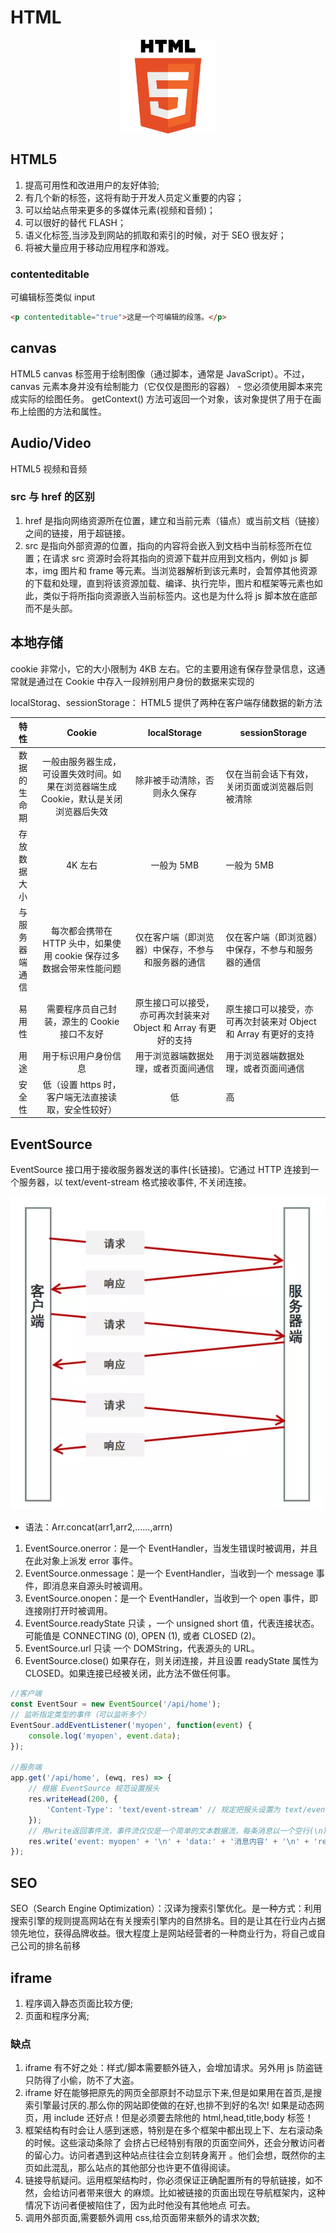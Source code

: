 # HTML

<div align="center">
  <img src="./web/img/html.jpeg" width="150" alt="logo" align="center">
</div>

## HTML5

1.  提高可用性和改进用户的友好体验;
2.  有几个新的标签，这将有助于开发人员定义重要的内容；
3.  可以给站点带来更多的多媒体元素(视频和音频)；
4.  可以很好的替代 FLASH；
5.  语义化标签,当涉及到网站的抓取和索引的时候，对于 SEO 很友好；
6.  将被大量应用于移动应用程序和游戏。

### contenteditable

可编辑标签类似 input

```html
<p contenteditable="true">这是一个可编辑的段落。</p>
```

## canvas

HTML5 canvas 标签用于绘制图像（通过脚本，通常是 JavaScript）。不过，canvas 元素本身并没有绘制能力（它仅仅是图形的容器） - 您必须使用脚本来完成实际的绘图任务。
getContext() 方法可返回一个对象，该对象提供了用于在画布上绘图的方法和属性。

## Audio/Video

HTML5 视频和音频

### src 与 href 的区别

1.  href 是指向网络资源所在位置，建立和当前元素（锚点）或当前文档（链接）之间的链接，用于超链接。
2.  src 是指向外部资源的位置，指向的内容将会嵌入到文档中当前标签所在位置；在请求 src 资源时会将其指向的资源下载并应用到文档内，例如 js 脚本，img 图片和 frame 等元素。当浏览器解析到该元素时，会暂停其他资源的下载和处理，直到将该资源加载、编译、执行完毕，图片和框架等元素也如此，类似于将所指向资源嵌入当前标签内。这也是为什么将 js 脚本放在底部而不是头部。

## 本地存储

cookie 非常小，它的大小限制为 4KB 左右。它的主要用途有保存登录信息，这通常就是通过在 Cookie 中存入一段辨别用户身份的数据来实现的

localStorag、sessionStorage： HTML5 提供了两种在客户端存储数据的新方法

|      特性      |                                       Cookie                                        |                          localStorage                           | sessionStorage                                                  |
| :------------: | :---------------------------------------------------------------------------------: | :-------------------------------------------------------------: | --------------------------------------------------------------- |
|  数据的生命期  | 一般由服务器生成，可设置失效时间。如果在浏览器端生成 Cookie，默认是关闭浏览器后失效 |                  除非被手动清除，否则永久保存                   | 仅在当前会话下有效，关闭页面或浏览器后则被清除                  |
|  存放数据大小  |                                       4K 左右                                       |                           一般为 5MB                            | 一般为 5MB                                                      |
| 与服务器端通信 |        每次都会携带在 HTTP 头中，如果使用 cookie 保存过多数据会带来性能问题         |       仅在客户端（即浏览器）中保存，不参与和服务器的通信        | 仅在客户端（即浏览器）中保存，不参与和服务器的通信              |
|     易用性     |                    需要程序员自己封装，源生的 Cookie 接口不友好                     | 原生接口可以接受，亦可再次封装来对 Object 和 Array 有更好的支持 | 原生接口可以接受，亦可再次封装来对 Object 和 Array 有更好的支持 |
|      用途      |                                用于标识用户身份信息                                 |              用于浏览器端数据处理，或者页面间通信               | 用于浏览器端数据处理，或者页面间通信                            |
|     安全性     |                 低（设置 https 时，客户端无法直接读取，安全性较好）                 |                               低                                | 高                                                              |

## EventSource

EventSource 接口用于接收服务器发送的事件(长链接)。它通过 HTTP 连接到一个服务器，以 text/event-stream 格式接收事件, 不关闭连接。

![](./img/eventsource.png)

-   语法：Arr.concat(arr1,arr2,……,arrn)

1.  EventSource.onerror：是一个 EventHandler，当发生错误时被调用，并且在此对象上派发 error 事件。
1.  EventSource.onmessage：是一个 EventHandler，当收到一个 message 事件，即消息来自源头时被调用。
1.  EventSource.onopen：是一个 EventHandler，当收到一个 open 事件，即连接刚打开时被调用。
1.  EventSource.readyState 只读 ，一个 unsigned short 值，代表连接状态。可能值是 CONNECTING (0), OPEN (1), 或者 CLOSED (2)。
1.  EventSource.url 只读 一个 DOMString，代表源头的 URL。
1.  EventSource.close() 如果存在，则关闭连接，并且设置 readyState 属性为 CLOSED。如果连接已经被关闭，此方法不做任何事。

```javascript
//客户端
const EventSour = new EventSource('/api/home');
// 监听指定类型的事件（可以监听多个）
EventSour.addEventListener('myopen', function(event) {
    console.log('myopen', event.data);
});

//服务端
app.get('/api/home', (ewq, res) => {
    // 根据 EventSource 规范设置报头
    res.writeHead(200, {
        'Content-Type': 'text/event-stream' // 规定把报头设置为 text/event-stream
    });
    // 用write返回事件流，事件流仅仅是一个简单的文本数据流，每条消息以一个空行(\n)作为分割。
    res.write('event: myopen' + '\n' + 'data:' + '消息内容' + '\n' + 'retry:' + '2000' + '\n\n');
});
```

## SEO

SEO（Search Engine Optimization）：汉译为搜索引擎优化。是一种方式：利用搜索引擎的规则提高网站在有关搜索引擎内的自然排名。目的是让其在行业内占据领先地位，获得品牌收益。很大程度上是网站经营者的一种商业行为，将自己或自己公司的排名前移

## iframe

1.  程序调入静态页面比较方便;
2.  页面和程序分离;

### 缺点

1.  iframe 有不好之处：样式/脚本需要额外链入，会增加请求。另外用 js 防盗链只防得了小偷，防不了大盗。
2.  iframe 好在能够把原先的网页全部原封不动显示下来,但是如果用在首页,是搜索引擎最讨厌的.那么你的网站即使做的在好,也排不到好的名次! 如果是动态网页，用 include 还好点！但是必须要去除他的 html,head,title,body 标签！
3.  框架结构有时会让人感到迷惑，特别是在多个框架中都出现上下、左右滚动条的时候。这些滚动条除了
    会挤占已经特别有限的页面空间外，还会分散访问者的留心力。访问者遇到这种站点往往会立刻转身离开
    。他们会想，既然你的主页如此混乱，那么站点的其他部分也许更不值得阅读。
4.  链接导航疑问。运用框架结构时，你必须保证正确配置所有的导航链接，如不然，会给访问者带来很大
    的麻烦。比如被链接的页面出现在导航框架内，这种情况下访问者便被陷住了，因为此时他没有其他地点
    可去。
5.  调用外部页面,需要额外调用 css,给页面带来额外的请求次数;
